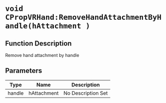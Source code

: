 # `void CPropVRHand:RemoveHandAttachmentByHandle(hAttachment )`
## Function Description
Remove hand attachment by handle
## Parameters
Type|Name|Description
--|--|--
handle|hAttachment|No Description Set
